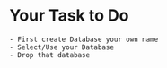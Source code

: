 # Your Task to Do 
    - First create Database your own name
    - Select/Use your Database
    - Drop that database